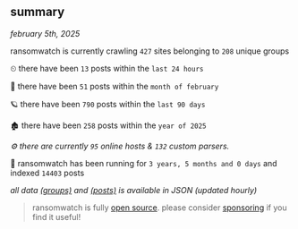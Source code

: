 
## summary
_february 5th, 2025_

ransomwatch is currently crawling `427` sites belonging to `208` unique groups

⏲ there have been `13` posts within the `last 24 hours`

🦈 there have been `51` posts within the `month of february`

🪐 there have been `790` posts within the `last 90 days`

🏚 there have been `258` posts within the `year of 2025`

_⚙️ there are currently `95` online hosts & `132` custom parsers._

🦕 ransomwatch has been running for `3 years, 5 months and 0 days` and indexed `14403` posts

_all data  [(groups)](http://ransomwhat.telemetry.ltd/groups) and [(posts)](http://ransomwhat.telemetry.ltd/posts) is available in JSON (updated hourly)_

> ransomwatch is fully [open source](https://github.com/joshhighet/ransomwatch#ransomwatch--). please consider [sponsoring](https://github.com/sponsors/joshhighet) if you find it useful!
